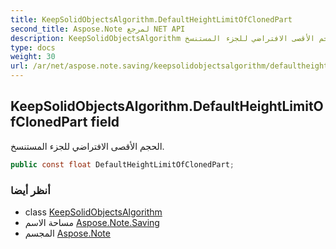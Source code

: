 ```yaml
---
title: KeepSolidObjectsAlgorithm.DefaultHeightLimitOfClonedPart
second_title: Aspose.Note لمرجع NET API
description: KeepSolidObjectsAlgorithm مجال. الحجم الأقصى الافتراضي للجزء المستنسخ.
type: docs
weight: 30
url: /ar/net/aspose.note.saving/keepsolidobjectsalgorithm/defaultheightlimitofclonedpart/
---
```

## KeepSolidObjectsAlgorithm.DefaultHeightLimitOfClonedPart field

الحجم الأقصى الافتراضي للجزء المستنسخ.

```csharp
public const float DefaultHeightLimitOfClonedPart;
```

### أنظر أيضا

* class [KeepSolidObjectsAlgorithm](../)
* مساحة الاسم [Aspose.Note.Saving](../../keepsolidobjectsalgorithm/)
* المجسم [Aspose.Note](../../../)


